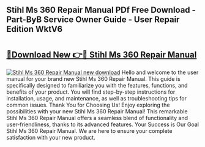 ## Stihl Ms 360 Repair Manual PDf Free Download - Part-ByB Service Owner Guide - User Repair Edition WktV6

# <h2><a href="http://bc6543.oget.top/?id=Stihl+Ms+360+Repair+Manual">🔗Download New 👉🔴 Stihl Ms 360 Repair Manual</a></h2>

[![Stihl Ms 360 Repair Manual new download](https://i.imgur.com/5g1atiW.png)](http://bc6543.oget.top/?id=Stihl+Ms+360+Repair+Manual)
Hello and welcome to the user manual for your brand new Stihl Ms 360 Repair Manual. This guide is specifically designed to familiarize you with the features, functions, and benefits of your product. You will find step-by-step instructions for installation, usage, and maintenance, as well as troubleshooting tips for common issues. Thank You for Choosing Us! Enjoy exploring the possibilities with your new Stihl Ms 360 Repair Manual! This remarkable Stihl Ms 360 Repair Manual offers a seamless blend of functionality and user-friendliness, thanks to its advanced features. Your Success is Our Goal Stihl Ms 360 Repair Manual. We are here to ensure your complete satisfaction with your new product.

